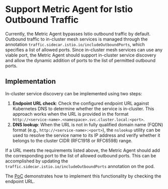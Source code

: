 # Support Metric Agent for Istio Outbound Traffic

Currently, the Metric Agent bypasses Istio outbound traffic by default. Outbound traffic to in-cluster mesh services is managed through the annotation `traffic.sidecar.istio.io/includeOutboundPorts`, which specifies a list of allowed ports.
Since in-cluster mesh services can use any viable port, the Metric Agent should support in-cluster service discovery and allow the dynamic addition of ports to the list of permitted outbound ports.

## Implementation

In-cluster service discovery can be implemented using two steps:

1. **Endpoint URL check**: Check the configured endpoint URL against Kubernetes DNS to determine whether the service is in-cluster. This approach works when the URL is provided in the format `http://<service-name>.<namespace>.svc.cluster.local:<port>`.
2. **DNS lookup**: When the URL is not in fully qualified domain name (FQDN) format (e.g., `http://<service-name>:<port>`), the `nslookup` utility can be used to resolve the service name to its IP address and verify whether it belongs to the cluster CIDR (RFC1918 or RFC6598) range.

If a URL meets the requirements listed above, the Metric Agent should add the corresponding port to the list of allowed outbound ports. This can be accomplished by updating the `traffic.sidecar.istio.io/includeOutboundPorts` annotation on the pod.

The [PoC](cluster_service_discovery.go) demonstrates how to implement this functionality by checking the endpoint URL.

